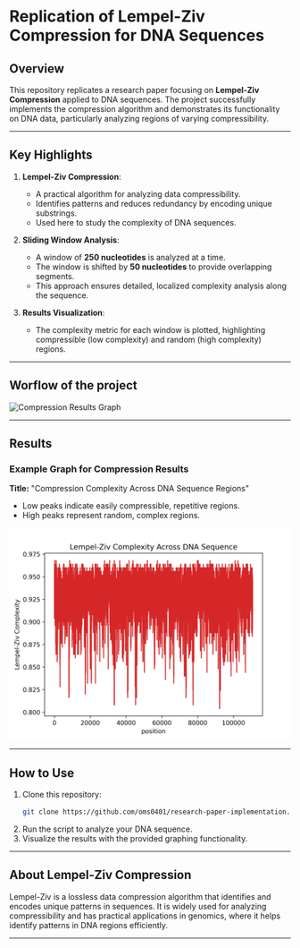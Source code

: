 # Replication of Lempel-Ziv Compression for DNA Sequences

## Overview
This repository replicates a research paper focusing on **Lempel-Ziv Compression** applied to DNA sequences. The project successfully implements the compression algorithm and demonstrates its functionality on DNA data, particularly analyzing regions of varying compressibility.

---

## Key Highlights
1. **Lempel-Ziv Compression**:
   - A practical algorithm for analyzing data compressibility.
   - Identifies patterns and reduces redundancy by encoding unique substrings.
   - Used here to study the complexity of DNA sequences.

2. **Sliding Window Analysis**:
   - A window of **250 nucleotides** is analyzed at a time.
   - The window is shifted by **50 nucleotides** to provide overlapping segments.
   - This approach ensures detailed, localized complexity analysis along the sequence.

3. **Results Visualization**:
   - The complexity metric for each window is plotted, highlighting compressible (low complexity) and random (high complexity) regions.


---

## Worflow of the project 

![Compression Results Graph]()

---

## Results
### Example Graph for Compression Results
**Title:** "Compression Complexity Across DNA Sequence Regions"
- Low peaks indicate easily compressible, repetitive regions.
- High peaks represent random, complex regions.

![Compression Results Graph](https://github.com/oms0401/research-paper-implementation/blob/97983d4d0351201fab82d62fc969cc9b802d2adc/lz_complexity_dna_full.png)

---

## How to Use
1. Clone this repository:
   ```bash
   git clone https://github.com/oms0401/research-paper-implementation.git
   ```
2. Run the script to analyze your DNA sequence.
3. Visualize the results with the provided graphing functionality.

---

## About Lempel-Ziv Compression
Lempel-Ziv is a lossless data compression algorithm that identifies and encodes unique patterns in sequences. It is widely used for analyzing compressibility and has practical applications in genomics, where it helps identify patterns in DNA regions efficiently.

---



